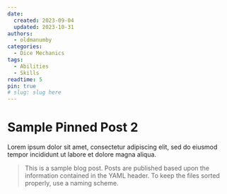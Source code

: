 ```yaml
---
date:
  created: 2023-09-04
  updated: 2023-10-31
authors:
  - oldmanumby
categories:
  - Dice Mechanics
tags:
  - Abilities
  - Skills
readtime: 5
pin: true
# slug: slug here
---
```


# Sample Pinned Post 2

Lorem ipsum dolor sit amet, consectetur adipiscing elit, sed do eiusmod tempor incididunt ut labore et dolore magna aliqua.

>This is a sample blog post. Posts are published based upon the information contained in the YAML header. To keep the files sorted properly, use a naming scheme.

<!--Enter the file naming scheme here with a legend below-->